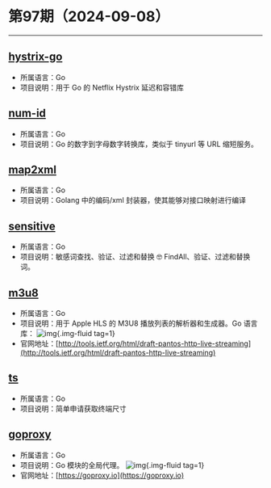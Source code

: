# 第97期（2024-09-08）

---
## [hystrix-go](https://github.com/afex/hystrix-go)
- 所属语言：Go
- 项目说明：用于 Go 的 Netflix Hystrix 延迟和容错库

## [num-id](https://github.com/simon-whitehead/num-id)
- 所属语言：Go
- 项目说明：Go 的数字到字母数字转换库，类似于 tinyurl 等 URL 缩短服务。

## [map2xml](https://github.com/yoda-of-soda/map2xml)
- 所属语言：Go
- 项目说明：Golang 中的编码/xml 封装器，使其能够对接口映射进行编译

## [sensitive](https://github.com/importcjj/sensitive)
- 所属语言：Go
- 项目说明：敏感词查找、验证、过滤和替换 🤓 FindAll、验证、过滤和替换词。

## [m3u8](https://github.com/grafov/m3u8)
- 所属语言：Go
- 项目说明：用于 Apple HLS 的 M3U8 播放列表的解析器和生成器。Go 语言库：
![img](https://mirror.ghproxy.com/https://raw.githubusercontent.com/xiaoxuan6/weekly/main/docs/static/images/2024-09-08/1725788899.png){.img-fluid tag=1}
- 官网地址：[http://tools.ietf.org/html/draft-pantos-http-live-streaming](http://tools.ietf.org/html/draft-pantos-http-live-streaming)

## [ts](https://github.com/olekukonko/ts)
- 所属语言：Go
- 项目说明：简单申请获取终端尺寸

## [goproxy](https://github.com/goproxyio/goproxy)
- 所属语言：Go
- 项目说明：Go 模块的全局代理。
![img](https://mirror.ghproxy.com/https://raw.githubusercontent.com/xiaoxuan6/weekly/main/docs/static/images/2024-09-08/1725793687.png){.img-fluid tag=1}
- 官网地址：[https://goproxy.io](https://goproxy.io)
